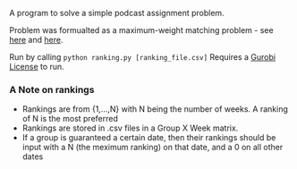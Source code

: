 A program to solve a simple podcast assignment problem. 

Problem was formualted as a maximum-weight matching problem - see [here](https://en.wikipedia.org/wiki/Assignment_problem#Solution_by_linear_programming) and [here](https://en.wikipedia.org/wiki/Maximum_weight_matching).

Run by calling `python ranking.py [ranking_file.csv]` Requires a [Gurobi License](https://www.gurobi.com/academia/academic-program-and-licenses/) to run.

### A Note on rankings
- Rankings are from {1,...,N} with N being the number of weeks. A ranking of N is the most preferred 
- Rankings are stored in .csv files in a Group X Week matrix.
- If a group is guaranteed a certain date, then their rankings should be input with a N (the meximum ranking) on that date, and a 0 on all other dates

